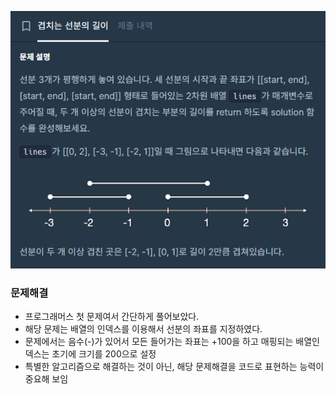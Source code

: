 ![img.png](../image/겹치는선분길이.png)
### 문제해결
- 프로그래머스 첫 문제여서 간단하게 풀어보았다.
- 해당 문제는 배열의 인덱스를 이용해서 선분의 좌표를 지정하였다.
- 문제에서는 음수(-)가 있어서 모든 들어가는 좌표는 +100을 하고 매핑되는 배열인덱스는 초기에 크기를 200으로 설정
- 특별한 알고리즘으로 해결하는 것이 아닌, 해당 문제해결을 코드로 표현하는 능력이 중요해 보임
